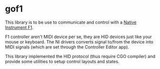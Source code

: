 # gof1

This library is to be use to communicate and control with a [Native Instrument
F1](https://www.native-instruments.com/en/products/traktor/dj-controllers/traktor-kontrol-f1/).

F1 controller aren't MIDI device per se, they are HID devices just like your
mouse or keyboard. The NI drivers converts signal to/from the device into MIDI
signals (which are set through the Controller Editor app).

This library implemented the HID protocol (thus require CGO compiler) and provide some utilities 
to setup control layouts and states. 
